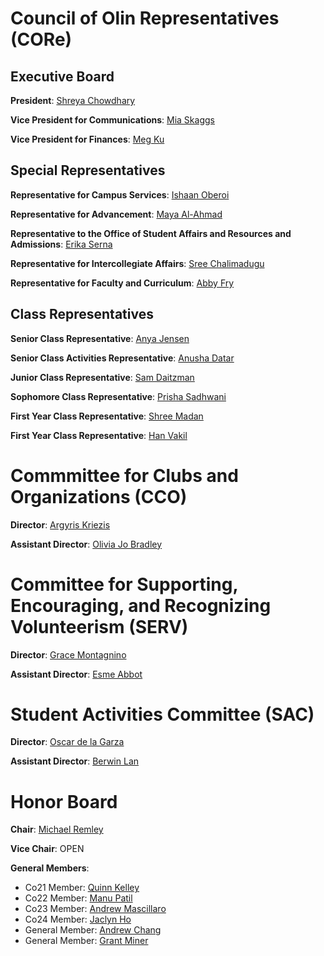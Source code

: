 # Council of Olin Representatives (CORe)

## Executive Board
**President**: [Shreya Chowdhary](mailto:schowdhary@olin.edu)

**Vice President for Communications**: [Mia Skaggs](mailto:mskaggs@olin.edu)

**Vice President for Finances**: [Meg Ku](mailto:mku@olin.edu)

## Special Representatives
**Representative for Campus Services**: [Ishaan Oberoi](mailto:ioberoi@olin.edu)

**Representative for Advancement**: [Maya Al-Ahmad](mailto:mahmad1@olin.edu)

**Representative to the Office of Student Affairs and Resources and Admissions**: [Erika Serna](eserna@olin.edu)

**Representative for Intercollegiate Affairs**: [Sree Chalimadugu](schalimadugu@olin.edu)

**Representative for Faculty and Curriculum**: [Abby Fry](mailto:afry@olin.edu)

## Class Representatives
**Senior Class Representative**: [Anya Jensen](mailto:ajensen@olin.edu)

**Senior Class Activities Representative**: [Anusha Datar](mailto:adatar@olin.edu)

**Junior Class Representative**: [Sam Daitzman](mailto:sdaitzman@olin.edu)

**Sophomore Class Representative**: [Prisha Sadhwani](mailto:psadhwani@olin.edu)

**First Year Class Representative**: [Shree Madan](mailto:smadan@olin.edu)

**First Year Class Representative**: [Han Vakil](mailto:hvakil@olin.edu)

# Commmittee for Clubs and Organizations (CCO)
**Director**: [Argyris Kriezis](mailto:akriezis@olin.edu)

**Assistant Director**: [Olivia Jo Bradley](mailto:obradley@olin.edu)

# Committee for Supporting, Encouraging, and Recognizing Volunteerism (SERV) 
**Director**: [Grace Montagnino](mailto:gmontagnino@olin.edu)

**Assistant Director**: [Esme Abbot](mailto:eabbot@olin.edu)

# Student Activities Committee (SAC)
**Director**: [Oscar de la Garza](mailto:odelagarza@olin.edu)

**Assistant Director**: [Berwin Lan](mailto:blan@olin.edu)

# Honor Board
**Chair**: [Michael Remley](mailto:mremley@olin.edu)

**Vice Chair**: OPEN

**General Members**:
* Co21 Member: [Quinn Kelley](mailto:quinn.kelley@students.olin.edu)
* Co22 Member: [Manu Patil](mailto:mpatil@olin.edu)
* Co23 Member: [Andrew Mascillaro](mailto:amascillaro@olin.edu)
* Co24 Member: [Jaclyn Ho](mailto:jho2@olin.edu)
* General Member: [Andrew Chang](mailto:achang1@olin.edu)
* General Member: [Grant Miner](mailto:gminer@olin.edu)
